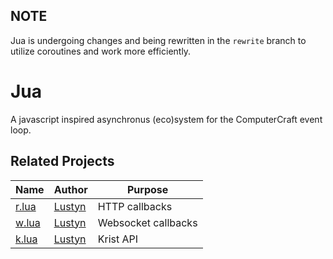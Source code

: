 ## NOTE
Jua is undergoing changes and being rewritten in the `rewrite` branch to utilize coroutines and work more efficiently.

# Jua
A javascript inspired asynchronus (eco)system for the ComputerCraft event loop.


## Related Projects
Name | Author | Purpose
--- | --- | ---
[r.lua](https://github.com/tmpim/r.lua) | [Lustyn](https://github.com/Lustyn) | HTTP callbacks
[w.lua](https://github.com/tmpim/w.lua) | [Lustyn](https://github.com/Lustyn) | Websocket callbacks
[k.lua](https://github.com/tmpim/k.lua) | [Lustyn](https://github.com/Lustyn) | Krist API
